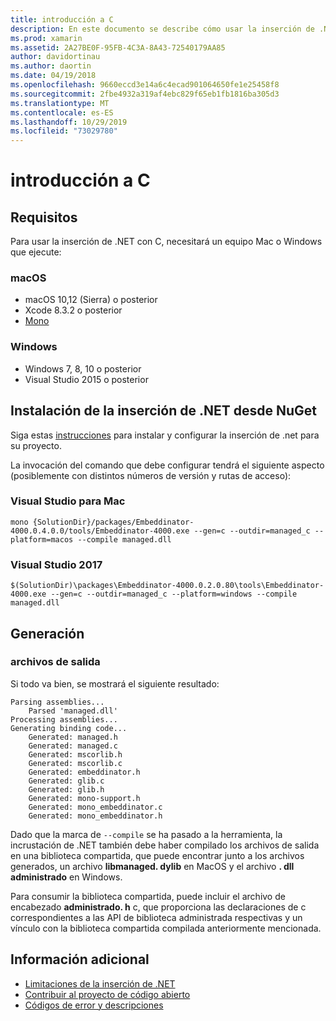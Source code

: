 ```yaml
---
title: introducción a C
description: En este documento se describe cómo usar la inserción de .NET para insertar código de .NET en una aplicación de C. Describe cómo usar la inserción de .NET en Visual Studio 2019 y Visual Studio para Mac.
ms.prod: xamarin
ms.assetid: 2A27BE0F-95FB-4C3A-8A43-72540179AA85
author: davidortinau
ms.author: daortin
ms.date: 04/19/2018
ms.openlocfilehash: 9660eccd3e14a6c4ecad901064650fe1e25458f8
ms.sourcegitcommit: 2fbe4932a319af4ebc829f65eb1fb1816ba305d3
ms.translationtype: MT
ms.contentlocale: es-ES
ms.lasthandoff: 10/29/2019
ms.locfileid: "73029780"
---
```

# <a name="getting-started-with-c"></a>introducción a C

## <a name="requirements"></a>Requisitos

Para usar la inserción de .NET con C, necesitará un equipo Mac o Windows que ejecute:

### <a name="macos"></a>macOS

* macOS 10,12 (Sierra) o posterior
* Xcode 8.3.2 o posterior
* [Mono](https://www.mono-project.com/download/)

### <a name="windows"></a>Windows

* Windows 7, 8, 10 o posterior
* Visual Studio 2015 o posterior

## <a name="installing-net-embedding-from-nuget"></a>Instalación de la inserción de .NET desde NuGet

Siga estas [instrucciones](~/tools/dotnet-embedding/get-started/install/install.md) para instalar y configurar la inserción de .net para su proyecto.

La invocación del comando que debe configurar tendrá el siguiente aspecto (posiblemente con distintos números de versión y rutas de acceso):

### <a name="visual-studio-for-mac"></a>Visual Studio para Mac

```shell
mono {SolutionDir}/packages/Embeddinator-4000.0.4.0.0/tools/Embeddinator-4000.exe --gen=c --outdir=managed_c --platform=macos --compile managed.dll
```

### <a name="visual-studio-2017"></a>Visual Studio 2017

```shell
$(SolutionDir)\packages\Embeddinator-4000.0.2.0.80\tools\Embeddinator-4000.exe --gen=c --outdir=managed_c --platform=windows --compile managed.dll
```

## <a name="generation"></a>Generación

### <a name="output-files"></a>archivos de salida

Si todo va bien, se mostrará el siguiente resultado:

```shell
Parsing assemblies...
    Parsed 'managed.dll'
Processing assemblies...
Generating binding code...
    Generated: managed.h
    Generated: managed.c
    Generated: mscorlib.h
    Generated: mscorlib.c
    Generated: embeddinator.h
    Generated: glib.c
    Generated: glib.h
    Generated: mono-support.h
    Generated: mono_embeddinator.c
    Generated: mono_embeddinator.h
```

Dado que la marca de `--compile` se ha pasado a la herramienta, la incrustación de .NET también debe haber compilado los archivos de salida en una biblioteca compartida, que puede encontrar junto a los archivos generados, un archivo **libmanaged. dylib** en MacOS y el archivo **. dll administrado** en Windows.

Para consumir la biblioteca compartida, puede incluir el archivo de encabezado **administrado. h** c, que proporciona las declaraciones de c correspondientes a las API de biblioteca administrada respectivas y un vínculo con la biblioteca compartida compilada anteriormente mencionada.

## <a name="further-reading"></a>Información adicional

* [Limitaciones de la inserción de .NET](~/tools/dotnet-embedding/limitations.md)
* [Contribuir al proyecto de código abierto](https://github.com/mono/Embeddinator-4000/blob/master/Contributing.md)
* [Códigos de error y descripciones](~/tools/dotnet-embedding/errors.md)
